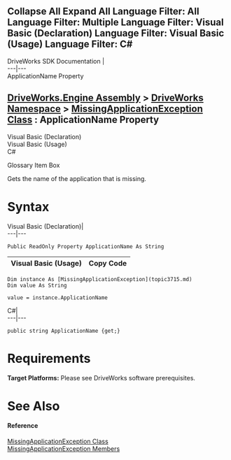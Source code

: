 Collapse All Expand All Language Filter: All  Language Filter: Multiple  Language Filter: Visual Basic (Declaration) Language Filter: Visual Basic (Usage) Language Filter: C#  
---  
DriveWorks SDK Documentation  |   
---|---  
ApplicationName Property   
  
[DriveWorks.Engine Assembly](topic2156.md) > [DriveWorks Namespace](topic2159.md) > [MissingApplicationException Class](topic3715.md) : ApplicationName Property  
---  
  
Visual Basic (Declaration)    
Visual Basic (Usage)    
C# 

Glossary Item Box

Gets the name of the application that is missing. 

# Syntax

Visual Basic (Declaration)|   
---|---  
      
    
    Public ReadOnly Property ApplicationName As String  
  
Visual Basic (Usage)| Copy Code  
---|---  
      
    
    Dim instance As [MissingApplicationException](topic3715.md)
    Dim value As String
     
    value = instance.ApplicationName  
  
C#|   
---|---  
      
    
    public string ApplicationName {get;}  
  
# Requirements

**Target Platforms:** Please see DriveWorks software prerequisites.

# See Also

#### Reference

[MissingApplicationException Class](topic3715.md)   
[MissingApplicationException Members](topic3716.md)



